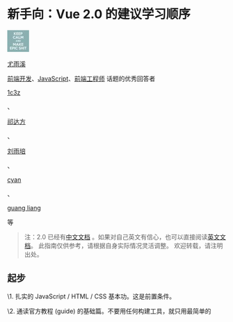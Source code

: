 # 新手向：Vue 2.0 的建议学习顺序

[![尤雨溪](assets/7be980a0f_xs.jpg)](https://www.zhihu.com/people/evanyou)

[尤雨溪](https://www.zhihu.com/people/evanyou)



[前端开发](https://www.zhihu.com/people/evanyou/creations/19550901)、[JavaScript](https://www.zhihu.com/people/evanyou/creations/19552521)、[前端工程师](https://www.zhihu.com/people/evanyou/creations/19573936) 话题的优秀回答者

[1c3z](https://www.zhihu.com/people/1c3z)

、

[祁达方](https://www.zhihu.com/people/qi-da-fang)

、

[刘雨培](https://www.zhihu.com/people/liuyupei)

、

[cyan](https://www.zhihu.com/people/thomasyim)

、

[guang liang](https://www.zhihu.com/people/cppup)

 等 

> 注：2.0 已经有[中文文档](https://link.zhihu.com/?target=http%3A//cn.vuejs.org/) 。如果对自己英文有信心，也可以直接阅读[英文文档](https://link.zhihu.com/?target=https%3A//vuejs.org/)。
> 此指南仅供参考，请根据自身实际情况灵活调整。
> 欢迎转载，请注明出处。

## 起步

\1. 扎实的 JavaScript / HTML / CSS 基本功。这是前置条件。

\2. 通读官方教程 (guide) 的基础篇。不要用任何构建工具，就只用最简单的 <script>，把教程里的例子模仿一遍，理解用法。**不推荐上来就直接用 vue-cli 构建项目，尤其是如果没有 Node/Webpack 基础。**

\3. 照着官网上的示例，自己想一些类似的例子，模仿着实现来练手，加深理解。

\4. 阅读官方教程进阶篇的前半部分，到『自定义指令 (Custom Directive) 』为止。着重理解 Vue 的响应式机制和组件生命周期。『渲染函数（Render Function)』如果理解吃力可以先跳过。

\5. 阅读教程里关于路由和状态管理的章节，然后根据需要学习 vue-router 和 vuex。同样的，先不要管构建工具，以跟着文档里的例子理解用法为主。



\6. 走完基础文档后，如果你对于基于 Node 的前端工程化不熟悉，就需要补课了。下面这些严格来说并不是 Vue 本身的内容，也不涵盖所有的前端工程化知识，但对于大型的 Vue 工程是前置条件，也是合格的『前端工程师』应当具备的知识。

## 前端生态/工程化

\1. 了解 JavaScript 背后的规范，ECMAScript 的历史和目前的规范制定方式。学习 ES2015/16 的新特性，理解 ES2015 modules，适当关注[还未成为标准的提案](https://link.zhihu.com/?target=https%3A//github.com/tc39/proposals)。

\2. 学习命令行的使用。建议用 Mac。

\3. 学习 Node.js 基础。**建议使用 nvm 这样的工具来管理机器上的 Node 版本，并且将 npm 的 registry 注册表配置为淘宝的镜像源。**至少要了解  npm 的常用命令，npm scripts 如何使用，语义化版本号规则，CommonJS 模块规范（了解它和 ES2015 Modules  的异同），Node 包的解析规则，以及 Node 的常用 API。应当做到可以自己写一些基本的命令行程序。注意最新版本的 Node (6+)  已经支持绝大部分 ES2015 的特性，可以借此巩固 ES2015。

\4. 了解如何使用 / 配置 Babel 来将 ES2015 编译到 ES5 用于浏览器环境。

\5.  学习 Webpack。Webpack 是一个极其强大同时也复杂的工具，作为起步，理解它的『一切皆模块』的思想，并基本了解其常用配置选项和  loader 的概念/使用方法即可，比如如何搭配 Webpack 使用 Babel。学习 Webpack  的一个挑战在于其本身文档的混乱，建议多搜索搜索，应该还是有质量不错的第三方教程的。英文好的建议阅读 [Webpack 2.0 的文档](https://link.zhihu.com/?target=https%3A//webpack.js.org/get-started/)，比起 1.0 有极大的改善，但需要注意[和 1.0 的不兼容之处](https://link.zhihu.com/?target=https%3A//webpack.js.org/how-to/upgrade-from-webpack-1/)。

## Vue 进阶

\1. 有了 Node 和 Webpack 的基础，可以通过 vue-cli 来搭建基于 Webpack ，并且支持单文件组件的项目了。建议用 webpack-simple 这个模板开始，并阅读官方教程进阶篇剩余的内容以及 [vue-loader 的文档](https://link.zhihu.com/?target=http%3A//vue-loader.vuejs.org/)，了解一些进阶配置。有兴趣的可以自己亲手从零开始搭一个项目加深理解。

\2. 根据 [例子](https://link.zhihu.com/?target=https%3A//github.com/vuejs/vue-hackernews-2.0) 尝试在 Webpack 模板基础上整合 vue-router 和 vuex



\3. 深入理解 Virtual DOM 和『渲染函数 (Render Functions)』这一章节（可选择性使用 JSX)，理解模板和渲染函数之间的对应关系，了解其使用方法和适用场景。

\4. （可选）根据需求，了解服务端渲染的使用（需要配合 Node 服务器开发的知识）。其实更重要的是理解它所解决的问题并搞清楚你是否需要它。



\5. 阅读开源的 Vue 应用、组件、插件源码，自己尝试编写开源的 Vue 组件、插件。

\6. 参考 [贡献指南](https://link.zhihu.com/?target=https%3A//github.com/vuejs/vue/blob/dev/.github/CONTRIBUTING.md%23development-setup) 阅读 Vue 的源码，理解内部实现细节。（需要了解 [Flow](https://link.zhihu.com/?target=https%3A//flowtype.org/)）

\7. 参与 Vue GitHub issue 的定位 -> 贡献 PR -> 加入核心团队 -> 升任 CTO -> 迎娶白富美...（误

编辑于 2017-08-04